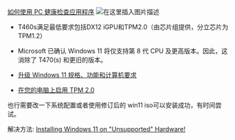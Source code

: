 
[如何使用 PC 健康检查应用程序](https://support.microsoft.com/en-us/windows/how-to-use-the-pc-health-check-app-9c8abd9b-03ba-4e67-81ef-36f37caa7844)
![在这里插入图片描述](https://i-blog.csdnimg.cn/blog_migrate/b6fa4bfc5167a2abe631925eee27a754.png)
- T460s满足最低要求包括DX12 iGPU和TPM2.0（由芯片组提供，分立芯片为TPM1.2）
- Microsoft 已确认 Windows 11 将仅支持第 8 代 CPU 及更高版本。因此，这消除了 T470(s) 和更旧的版本。

 - [升级 Windows 11 规格、功能和计算机要求](https://www.microsoft.com/en-us/windows/windows-11-specifications?r=1)

- [在您的电脑上启用 TPM 2.0](https://support.microsoft.com/en-us/windows/enable-tpm-2-0-on-your-pc-1fd5a332-360d-4f46-a1e7-ae6b0c90645c)



也行需要改一下系统配置或者使用修订后的 win11 iso可以安装成功，有时间尝试。

解决方法: [Installing Windows 11 on "Unsupported" Hardware!](https://www.youtube.com/watch?v=5rDJyMXbPdE)
